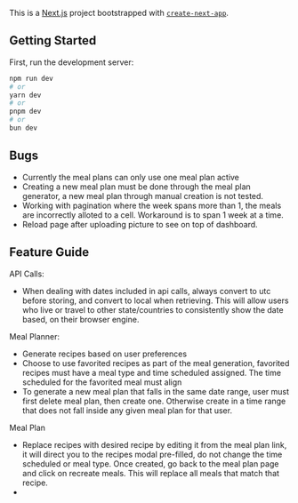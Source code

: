 This is a [Next.js](https://nextjs.org/) project bootstrapped with [`create-next-app`](https://github.com/vercel/next.js/tree/canary/packages/create-next-app).

## Getting Started

First, run the development server:

```bash
npm run dev
# or
yarn dev
# or
pnpm dev
# or
bun dev
```

## Bugs

- Currently the meal plans can only use one meal plan active
- Creating a new meal plan must be done through the meal plan generator,
  a new meal plan through manual creation is not tested.
- Working with pagination where the week spans more than 1, the meals are
  incorrectly alloted to a cell. Workaround is to span 1 week at a time.
- Reload page after uploading picture to see on top of dashboard.

## Feature Guide

API Calls:

- When dealing with dates included in api calls, always convert to utc
  before storing, and convert to local when retrieving. This will allow
  users who live or travel to other state/countries to consistently show the date based, on their browser engine.

Meal Planner:

- Generate recipes based on user preferences
- Choose to use favorited recipes as part of the meal generation, favorited
  recipes must have a meal type and time scheduled assigned. The time scheduled
  for the favorited meal must align
- To generate a new meal plan that falls in the same date range, user must
  first delete meal plan, then create one. Otherwise create in a time range
  that does not fall inside any given meal plan for that user.

Meal Plan

- Replace recipes with desired recipe by editing it from the meal plan link, it
  will direct you to the recipes modal pre-filled, do not change the time
  scheduled or meal type. Once created, go back to the meal plan page and click
  on recreate meals. This will replace all meals that match that recipe.
-
